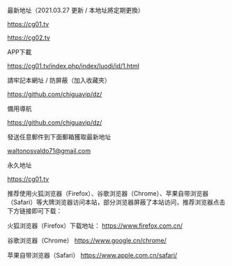 最新地址（2021.03.27 更新 / 本地址將定期更換）

https://cg01.tv

https://cg02.tv

APP下載

https://cg01.tv/index.php/index/luodi/id/1.html

請牢記本網址 / 防屏蔽（加入收藏夾）

https://github.com/chiguavip/dz/

備用導航

https://github.com/chiguavip/dz/

發送任意郵件到下面郵箱獲取最新地址

waltonosvaldo71@gmail.com

永久地址

https://cg01.tv


推荐使用火狐浏览器（Firefox）、谷歌浏览器（Chrome）、苹果自带浏览器（Safari）等大牌浏览器访问本站，部分浏览器屏蔽了本站访问，推荐浏览器点击下方链接即可下载：

火狐浏览器（Firefox）下载地址： https://www.firefox.com.cn/

谷歌浏览器（Chrome） https://www.google.cn/chrome/

苹果自带浏览器（Safari） https://www.apple.com.cn/safari/

